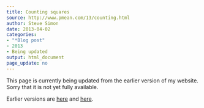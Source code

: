 ```yaml
---
title: Counting squares
source: http://www.pmean.com/13/counting.html
author: Steve Simon
date: 2013-04-02
categories:
- "*Blog post"
- 2013
- Being updated
output: html_document
page_update: no
---
```


This page is currently being updated from the earlier version of my website. Sorry that it is not yet fully available.

<!---More--->

 
Earlier versions are [here][sim1] and [here][sim2].
 
[sim1]: http://www.pmean.com/13/counting.html
[sim2]: http://new.pmean.com/counting-squares/
 
